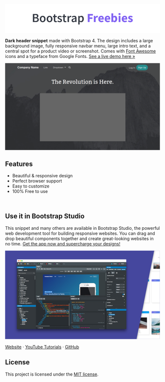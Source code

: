 

[![Bootstrap Freebies](/readme-images/github-bootstrap-freebies.png)](https://github.com/topics/bootstrap-freebies/) 

**Dark header snippet** made with Bootstrap 4. The design includes a large background image, fully responsive navbar menu, large intro text, and a central spot for a product video or screenshot. Comes with [Font Awesome](https://fontawesome.com/) icons and a typeface from Google Fonts. [See a live demo here &raquo;](https://epicbootstrap.com/snippets/header-dark)

[![Dark Header](/readme-images/screenshot.png)](https://epicbootstrap.com/snippets/header-dark) 

## Features

* Beautiful & responsive design
* Perfect browser support
* Easy to customize
* 100% Free to use

<br>

## Use it in Bootstrap Studio

This snippet and many others are available in Bootstrap Studio, the powerful web development tool for building responsive websites. You can drag and drop beautiful components together and create great-looking websites in no time. [Get the app now and supercharge your designs!](https://bootstrapstudio.io)

[![Bootstrap Studio Banner](/readme-images/bootstrap-studio-banner.jpg)](https://bootstrapstudio.io/)

[Website](https://bootstrapstudio.io/) &middot; [YouTube Tutorials](https://www.youtube.com/BootstrapStudioApp) &middot; [GitHub](https://github.com/bootstrapstudio) 

## License

This project is licensed under the [MIT license](LICENSE).